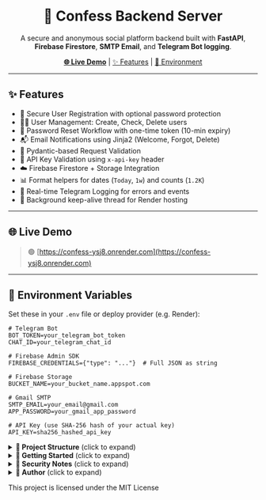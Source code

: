 <h1 align="center">🚀 Confess Backend Server</h1>

<p align="center">
  A secure and anonymous social platform backend built with <strong>FastAPI</strong>, <strong>Firebase Firestore</strong>, <strong>SMTP Email</strong>, and <strong>Telegram Bot logging</strong>.
</p>

<p align="center">
  <a href="https://confess-ysj8.onrender.com"><strong>🌐 Live Demo</strong></a> |
  <a href="#features">✨ Features</a> |
  <a href="#environment-variables">🔧 Environment</a>
</p>

---

## ✨ Features

- 🔐 Secure User Registration with optional password protection  
- 🧑‍💼 User Management: Create, Check, Delete users  
- 🔁 Password Reset Workflow with one-time token (10-min expiry)  
- 📬 Email Notifications using Jinja2 (Welcome, Forgot, Delete)  
- 🧠 Pydantic-based Request Validation  
- 📡 API Key Validation using `x-api-key` header  
- ☁️ Firebase Firestore + Storage Integration  
- 📊 Format helpers for dates (`Today`, `1w`) and counts (`1.2K`)  
- 📢 Real-time Telegram Logging for errors and events  
- 🔁 Background keep-alive thread for Render hosting  

---

## 🌐 Live Demo

> 🟢 [https://confess-ysj8.onrender.com](https://confess-ysj8.onrender.com)

---

## 🔧 Environment Variables

Set these in your `.env` file or deploy provider (e.g. Render):

```env
# Telegram Bot
BOT_TOKEN=your_telegram_bot_token
CHAT_ID=your_telegram_chat_id

# Firebase Admin SDK
FIREBASE_CREDENTIALS={"type": "..."}  # Full JSON as string

# Firebase Storage
BUCKET_NAME=your_bucket_name.appspot.com

# Gmail SMTP
SMTP_EMAIL=your_email@gmail.com
APP_PASSWORD=your_gmail_app_password

# API Key (use SHA-256 hash of your actual key)
API_KEY=sha256_hashed_api_key
```

<details> <summary><strong>📁 Project Structure</strong> (click to expand)</summary>
confess-server/
├── main.py               # FastAPI app and route definitions
├── Databaseconfig.py     # Firebase backend logic & Telegram logging
├── emailUtils.py         # Email sending using SMTP & Jinja2
├── formatMaker.py        # Human-readable date & count formatter
├── Model.py              # Pydantic data models for validation
├── Validator.py          # API key validation using SHA-256
├── Awake.py              # Keep-alive thread (Render workaround)
├── templates/            # Email HTML templates
└── static/               # Static files (optional)
</details>

<details> <summary><strong>🧪 Getting Started</strong> (click to expand)</summary>
pip install fastapi uvicorn firebase-admin jinja2 pydantic requests python-multipart
uvicorn main:app --reload

  Keep-alive thread will auto-start
  Access server at: http://127.0.0.1:8000
</details>

<details> <summary><strong>🔐 Security Notes</strong> (click to expand)</summary>
⚠️ Passwords are stored in plaintext – not recommended for production

✅ Firebase Firestore is used for all user/post/token data

🔐 All sensitive operations require hashed x-api-key

📧 Uses Gmail SMTP for email – secure with App Password

🧪 For production use, add proper password hashing and secure token storage

</details>

<details> <summary><strong>👤 Author</strong> (click to expand)</summary>
Made with ❤️ by Mohammad Ramiz
If you found this project helpful, consider starring the repo ⭐

</details>

This project is licensed under the MIT License
